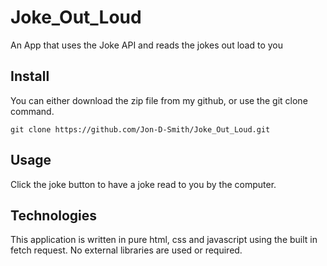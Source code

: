 # Joke_Out_Loud
An App that uses the Joke API and reads the jokes out load to you

## Install

You can either download the zip file from my github, or use the git clone command.
```
git clone https://github.com/Jon-D-Smith/Joke_Out_Loud.git
```

## Usage
Click the joke button to have a joke read to you by the computer.

## Technologies

This application is written in pure html, css and javascript using the built in fetch request. No external libraries are used or required.
